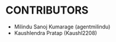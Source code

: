 CONTRIBUTORS
============

 - Milindu Sanoj Kumarage (agentmilindu)
 - Kaushlendra Pratap     (Kaushl2208)
